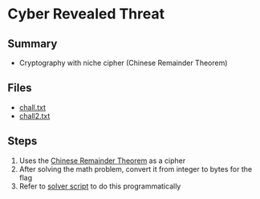 # Cyber Revealed Threat

## Summary

- Cryptography with niche cipher (Chinese Remainder Theorem)

## Files

- [chall.txt](chall.txt)
- [chall2.txt](chall2.txt)

## Steps

1. Uses the [Chinese Remainder Theorem](https://en.wikipedia.org/wiki/Chinese_remainder_theorem) as a cipher
2. After solving the math problem, convert it from integer to bytes for the flag
3. Refer to [solver script](solver.py) to do this programmatically

